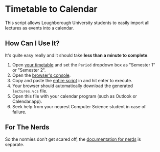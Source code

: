 # Timetable to Calendar
This script allows Loughborough University students to easily import all lectures as events into a calendar.

## How Can I Use It?
It's quite easy really and it should take **less than a minute to complete**.

1. Open [your timetable](https://lucas.lboro.ac.uk/its_apx/f?p=250) and set the `Period` dropdown box as "Semester 1" or "Semester 2".
2. Open the [browser's console](https://support.airtable.com/hc/en-us/articles/232313848-How-to-open-the-developer-console).
3. Copy and paste the [entire script](/script.js) in and hit enter to execute.
4. Your browser should automatically download the generated `lectures.vcs` file.
5. Open this file with your calendar program (such as Outlook or Calendar.app).
6. Seek help from your nearest Computer Science student in case of failure.

## For The Nerds
So the normies don't get scared off, the [documentation for nerds](/NERDS.md) is separate.
